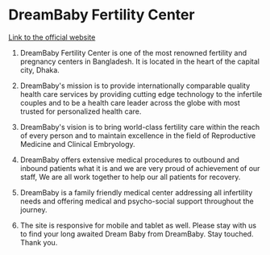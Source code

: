 # DreamBaby Fertility Center

[Link to the official website](https://healthcare-website-samimeadad.web.app/)

1. DreamBaby Fertility Center is one of the most renowned fertility and pregnancy centers in Bangladesh. It is located in the heart of the capital city, Dhaka.

2. DreamBaby's mission is to provide internationally comparable quality health care services by providing cutting edge technology to the infertile couples and to be a health care leader across the globe with most trusted for personalized health care.

3. DreamBaby's vision is to bring world-class fertility care within the reach of every person and to maintain excellence in the field of Reproductive Medicine and Clinical Embryology.

4. DreamBaby offers extensive medical procedures to outbound and inbound patients what it is and we are very proud of achievement of our staff, We are all work together to help our all patients for recovery.

5. DreamBaby is a family friendly medical center addressing all infertility needs and offering medical and psycho-social support throughout the journey.

6. The site is responsive for mobile and tablet as well. Please stay with us to find your long awaited Dream Baby from DreamBaby. Stay touched. Thank you.